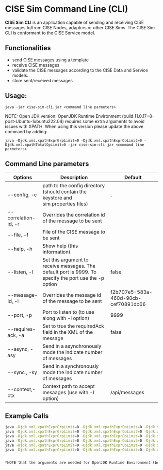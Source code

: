 # CISE Sim Command Line (CLI)

**CISE Sim CLI** is an application capable of sending and receiving CISE messages to/from CISE Nodes, adaptors or other CISE Sims. The CISE Sim CLI is conformant to the CISE Service model.

## Functionalities
- send CISE messages using a template 
- receive CISE messages
- validate the CISE messages according to the CISE Data and Service models.
- store sent/received messages


## Usage:
 ```
java -jar cise-sim-cli.jar <command line parmeters>
```
NOTE:
Open JDK  version: OpenJDK Runtime Environment (build 11.0.17+8-post-Ubuntu-1ubuntu222.04) requires some extra arguments to avoid issues with XPATH. When using this version please update the above command by adding:
 ```
java -Djdk.xml.xpathExprGrpLimit=0 -Djdk.xml.xpathExprOpLimit=0 -Djdk.xml.xpathTotalOpLimit=0 -jar cise-sim-cli.jar <command line parmeters>
```

## Command Line parameters
| Options              | Description                                                                                            | Default                              |
|----------------------|--------------------------------------------------------------------------------------------------------|--------------------------------------|
| --config, -c         | path to the config directory (should contain the keystore and sim.properties files)                    | .                                    |
| --correlation-id, -r | Overrides the correlation id of the message to be sent                                                 ||     |
| --file, -f           | File of the CISE message to be sent                                                                    ||     |
| --help, -h           | Show help (this information)                                                                           ||     |
| --listen, -l         | Set this argument to receive messages. The default port is 9999. To specify the port use the -p option | false                                |
| --message-id, -i     | Overrides the message id of the message to be sent                                                     | f2b707e5-583a-460d-90cb-cef70891dc66 |
| --port, -p           | Port to listen to (to use along with -l option)                                                        | 9999                                 |
| --requires-ack, -a   | Set to true the requiredAck field in the XML of the message                                            | false                                |
| --async, -asy        | Send in a asynchronously mode the indicate number of messages                                          |                                |
| --sync , -sy         | Send in a synchronously mode the indicate number of messages                                           |                                 |    
| --context,-ctx       | Context path to accept mesaages (use with -l option)                                                   | /api/messages                        |

## Example Calls
```bash
java -Djdk.xml.xpathExprGrpLimit=0 -Djdk.xml.xpathExprOpLimit=0 -Djdk.xml.xpathTotalOpLimit=0 -jar cise-sim-cli.jar -f testMessage.xml # send on e message
java -Djdk.xml.xpathExprGrpLimit=0 -Djdk.xml.xpathExprOpLimit=0 -Djdk.xml.xpathTotalOpLimit=0 -jar cise-sim-cli.jar -f testMessage.xml -sy 5 # send 5 messages synchronously
java -Djdk.xml.xpathExprGrpLimit=0 -Djdk.xml.xpathExprOpLimit=0 -Djdk.xml.xpathTotalOpLimit=0 -jar cise-sim-cli.jar -f testMessage.xml -asy 5 # send 5 messages asynchronously
java -Djdk.xml.xpathExprGrpLimit=0 -Djdk.xml.xpathExprOpLimit=0 -Djdk.xml.xpathTotalOpLimit=0-jar cise-sim-cli.jar -f testMessage.xml -i <msgID> # send a message with specified messageId
java -Djdk.xml.xpathExprGrpLimit=0 -Djdk.xml.xpathExprOpLimit=0 -Djdk.xml.xpathTotalOpLimit=0-jar cise-sim-cli.jar -f testMessage.xml -sy 5 -r <corrId> # send 5 messages with the same correlationID
java -Djdk.xml.xpathExprGrpLimit=0 -Djdk.xml.xpathExprOpLimit=0 -Djdk.xml.xpathTotalOpLimit=0-jar cise-sim-cli.jar -l -p 8989 # start the app in listen mode on port 8989


*NOTE that the arguments are needed for OpenJDK Runtime Environment (build 11.0.17+8-post-Ubuntu-1ubuntu222.04)
```
